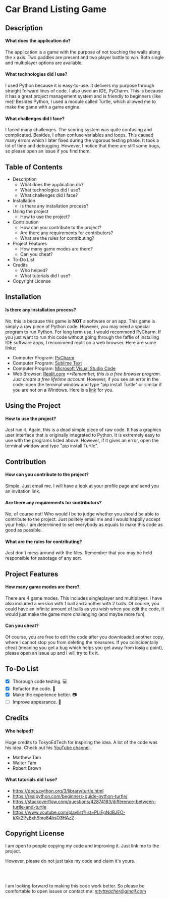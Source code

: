 # Car Brand Listing Game



## **Description**
#### What does the application do?
The application is a game with the purpose of not touching the walls along the x axis. Two paddles are present and two player battle to win. Both single and multiplayer options are available.
#### What technologies did I use?
I used Python because it is easy-to-use. It delivers my purpose through straight forward lines of code. I also used an IDE, PyCharm. This is because it has a great project management system and is friendly to beginners (like me)! Besides Python, I used a module called Turtle, which allowed me to make the game with a game engine.
#### What challenges did I face?
I faced many challenges. The scoring system was quite confusing and complicated. Besides, I often confuse variables and loops. This caused many errors which I later fixed during the vigorous testing phase. It took a lot of time and debugging. However, I notice that there are still some bugs, so please open an issue if you find them.

## **Table of Contents**
- Description
  - What does the application do?
  - What technologies did I use?
  - What challenges did I face?
- Installation
  - Is there any installation process?
- Using the project
  - How to use the project?
- Contribution
  - How can you contribute to the project?
  - Are there any requirements for contributors?
  - What are the rules for contributing?
- Project Features
  - How many game modes are there?
  - Can you cheat?
- To-Do List
- Credits
  - Who helped?
  - What tutorials did I use?
- Copyright License

## **Installation**
#### Is there any installation process?
No, this is because this game is **NOT** a software or an app. This game is simply a raw piece of Python code. However, you may need a special program to run Python. For long term use, I would recommend PyCharm. If you just want to run this code without going through the faffle of installing IDE software apps, I recommend replit on a web browser. Here are some links:
- Computer Program: [PyCharm](https://www.jetbrains.com/pycharm/download/)
- Computer Program: [Sublime Text](https://www.sublimetext.com/download)
- Computer Program: [Microsoft Visual Studio Code](https://code.visualstudio.com/)
- Web Browser: [Replit.com](https://replit.com/~) _**Remember, this is a free browser program. Just create a free lifetime account._
However, if you see an error in the code, open the terminal window and type "pip install Turtle" or similar if you are not on a Windows. Here is a [link](https://docs.python.org/3/library/turtle.html) for you.

## **Using the Project**
#### How to use the project?
Just run it. Again, this is a dead simple piece of raw code. It has a graphics user interface that is originally integrated to Python. It is extremely easy to use with the programs listed above. However, if it gives an error, open the terminal window and type "pip install Turtle".

## **Contribution**
#### How can you contribute to the project?
Simple. Just email me. I will have a look at your profile page and send you an invitation link. 
#### Are there any requirements for contributors?
No, of course not! Who would I be to judge whether you should be able to contribute to the project. Just politely email me and I would happily accept your help. I am determined to set everybody as equals to make this code as good as possible.
#### What are the rules for contributing?
Just don't mess around with the files. Remember that you may be held responsible for sabotage of any sort.

## **Project Features**
#### How many game modes are there?
There are 4 game modes. This includes singleplayer and multiplayer. I have also included a version with 1 ball and another with 2 balls. Of course, you could have an infinite amount of balls as you wish when you edit the code, it would just make the game more challenging (and maybe more fun).
#### Can you cheat?
Of course, you are free to edit the code after you downloaded another copy, where I cannot stop you from deleting the measures. If you coincidentally cheat (meaning you get a bug which helps you get away from losig a point), please open an issue up and I will try to fix it.

## **To-Do List**
- [x] Thorough code testing. 💻
- [x] Refactor the code. 💾
- [x] Make the experience better. 📷
- [ ] Improve appearance. 🌻

## **Credits**
#### Who helped?
Huge credits to TokyoEdTech for inspiring the idea. A lot of the code was his idea. Check out his [YouTube channel](https://www.youtube.com/c/TokyoEdTech/featured).
- Matthew Tam
- Walter Tam
- Robert Brown
#### What tutorials did I use?
- https://docs.python.org/3/library/turtle.html
- https://realpython.com/beginners-guide-python-turtle/
- https://stackoverflow.com/questions/42874183/difference-between-turtle-and-turtle
- https://www.youtube.com/playlist?list=PLlEgNdBJEO-kXk2PyBxhSmo84hsO3HAz2

## **Copyright License**
I am open to people copying my code and improving it. Just link me to the project. 

However, please do not just take my code and claim it's yours. 

<br><br/>

I am looking forward to making this code work better. So please be comfortable to open issues or contact me: *mtytteacher@gmail.com*
